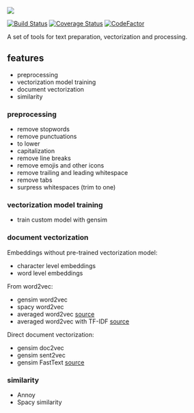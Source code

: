 <img src='https://raw.githubusercontent.com/autonomio/signs/master/logo.png'>

[![Build Status](https://travis-ci.org/autonomio/signs.svg?branch=master)](https://travis-ci.org/autonomio/signs) [![Coverage Status](https://coveralls.io/repos/github/autonomio/signs/badge.svg?branch=master)](https://coveralls.io/github/autonomio/signs?branch=master) [![CodeFactor](https://www.codefactor.io/repository/github/autonomio/signs/badge)](https://www.codefactor.io/repository/github/autonomio/signs)

A set of tools for text preparation, vectorization and processing.


## features 

- preprocessing
- vectorization model training
- document vectorization
- similarity


### preprocessing 

- remove stopwords
- remove punctuations
- to lower 
- capitalization
- remove line breaks
- remove emojis and other icons
- remove trailing and leading whitespace
- remove tabs 
- surpress whitespaces (trim to one)

### vectorization model training 

- train custom model with gensim

### document vectorization 

Embeddings without pre-trained vectorization model: 

- character level embeddings 
- word level embeddings


From word2vec: 

- gensim word2vec 
- spacy word2vec
- averaged word2vec [source](http://aclweb.org/anthology/P/P16/P16-1089.pdf)
- averaged word2vec with TF-IDF [source](http://aclweb.org/anthology/P/P16/P16-1089.pdf)


Direct document vectorization:

- gensim doc2vec 
- gensim sent2vec
- gensim FastText [source](https://rare-technologies.com/sent2vec-an-unsupervised-approach-towards-learning-sentence-embeddings/)


### similarity

- Annoy
- Spacy similarity
